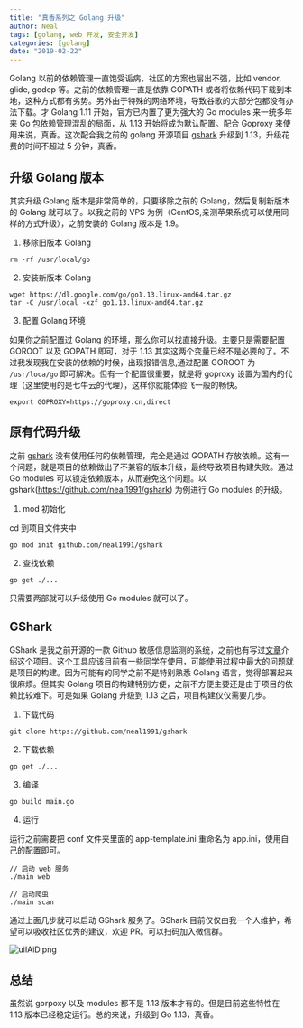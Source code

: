 ```yaml
---
title: "真香系列之 Golang 升级"
author: Neal
tags: [golang, web 开发, 安全开发]
categories: [golang]
date: "2019-02-22" 
---
```


Golang 以前的依赖管理一直饱受诟病，社区的方案也层出不强，比如 vendor, glide, godep 等。之前的依赖管理一直是依靠 GOPATH 或者将依赖代码下载到本地，这种方式都有劣势。另外由于特殊的网络环境，导致谷歌的大部分包都没有办法下载。才 Golang 1.11 开始，官方已内置了更为强大的 Go modules 来一统多年来 Go 包依赖管理混乱的局面，从 1.13 开始将成为默认配置。配合 Goproxy 来使用来说，真香。这次配合我之前的 golang 开源项目 [gshark](https://github.com/neal1991/gshark) 升级到 1.13，升级花费的时间不超过 5 分钟，真香。

## 升级 Golang 版本

其实升级 Golang 版本是非常简单的，只要移除之前的 Golang，然后复制新版本的 Golang 就可以了。以我之前的 VPS 为例（CentOS,亲测苹果系统可以使用同样的方式升级），之前安装的 Golang 版本是 1.9。

1. 移除旧版本 Golang

```
rm -rf /usr/local/go
```
2. 安装新版本 Golang

```
wget https://dl.google.com/go/go1.13.linux-amd64.tar.gz
tar -C /usr/local -xzf go1.13.linux-amd64.tar.gz
```
3. 配置 Golang 环境

如果你之前配置过 Golang 的环境，那么你可以找直接升级。主要只是需要配置 GOROOT 以及 GOPATH 即可，对于 1.13 其实这两个变量已经不是必要的了。不过我发现我在安装的依赖的时候，出现报错信息,通过配置 GOROOT 为 `/usr/loca/go` 即可解决。但有一个配置很重要，就是将 goproxy 设置为国内的代理（这里使用的是七牛云的代理），这样你就能体验飞一般的畅快。

```
export GOPROXY=https://goproxy.cn,direct
```

## 原有代码升级

之前 [gshark](https://github.com/neal1991/gshark) 没有使用任何的依赖管理，完全是通过 GOPATH 存放依赖。这有一个问题，就是项目的依赖做出了不兼容的版本升级，最终导致项目构建失败。通过 Go modules 可以锁定依赖版本，从而避免这个问题。以 gshark(https://github.com/neal1991/gshark) 为例进行 Go modules 的升级。

1. mod 初始化

cd 到项目文件夹中

```
go mod init github.com/neal1991/gshark
```

2. 查找依赖

```
go get ./...
```

只需要两部就可以升级使用 Go modules 就可以了。


## GShark

GShark 是我之前开源的一款 Github 敏感信息监测的系统，之前也有写过[文章](https://mp.weixin.qq.com/s?src=11&timestamp=1569238467&ver=1870&signature=a*PjTnhB8*Dvc1*Xn-4Vom-nY*CUTPmDAKfphYD4pUr7vGsW0KGcZQikkEqUY6nkEgTIAIP5TteLbgECjBskQdJiO8Wc3B4RTNRSc2OAsThOwAGTtITMivnFEYqlYtFv&new=1)介绍这个项目。这个工具应该目前有一些同学在使用，可能使用过程中最大的问题就是项目的构建。因为可能有的同学之前不是特别熟悉 Golang 语言，觉得部署起来很麻烦。但其实 Golang 项目的构建特别方便，之前不方便主要还是由于项目的依赖比较难下。可是如果 Golang 升级到 1.13 之后，项目构建仅仅需要几步。

1. 下载代码

```
git clone https://github.com/neal1991/gshark
```

2. 下载依赖

```
go get ./...
```

3. 编译

```
go build main.go
```

4. 运行

运行之前需要把 conf 文件夹里面的 app-template.ini 重命名为 app.ini，使用自己的配置即可。

```
// 启动 web 服务
./main web

// 启动爬虫
./main scan
```

通过上面几步就可以启动 GShark 服务了。GShark 目前仅仅由我一个人维护，希望可以吸收社区优秀的建议，欢迎 PR。可以扫码加入微信群。

![uiIAiD.png](https://s2.ax1x.com/2019/09/23/uiIAiD.png)

## 总结

虽然说 gorpoxy 以及 modules 都不是 1.13 版本才有的。但是目前这些特性在 1.13 版本已经稳定运行。总的来说，升级到 Go 1.13，真香。

